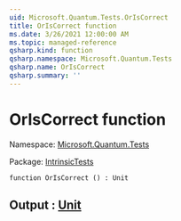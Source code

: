 ```yaml
---
uid: Microsoft.Quantum.Tests.OrIsCorrect
title: OrIsCorrect function
ms.date: 3/26/2021 12:00:00 AM
ms.topic: managed-reference
qsharp.kind: function
qsharp.namespace: Microsoft.Quantum.Tests
qsharp.name: OrIsCorrect
qsharp.summary: ''
---
```


# OrIsCorrect function

Namespace: [Microsoft.Quantum.Tests](xref:Microsoft.Quantum.Tests)

Package: [IntrinsicTests](https://nuget.org/packages/IntrinsicTests)




```qsharp
function OrIsCorrect () : Unit
```


## Output : [Unit](xref:microsoft.quantum.lang-ref.unit)

